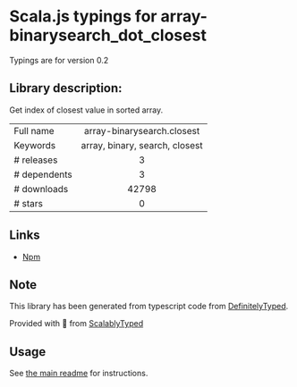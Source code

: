 
# Scala.js typings for array-binarysearch_dot_closest

Typings are for version 0.2

## Library description:
Get index of closest value in sorted array.

|                    |                 |
| ------------------ | :-------------: |
| Full name          | array-binarysearch.closest |
| Keywords           | array, binary, search, closest |
| # releases         | 3 |
| # dependents       | 3 |
| # downloads        | 42798 |
| # stars            | 0 |

## Links
- [Npm](https://www.npmjs.com/package/array-binarysearch.closest)
    


## Note
This library has been generated from typescript code from [DefinitelyTyped](https://definitelytyped.org).

Provided with :purple_heart: from [ScalablyTyped](https://github.com/oyvindberg/ScalablyTyped)

## Usage
See [the main readme](../../readme.md) for instructions.


